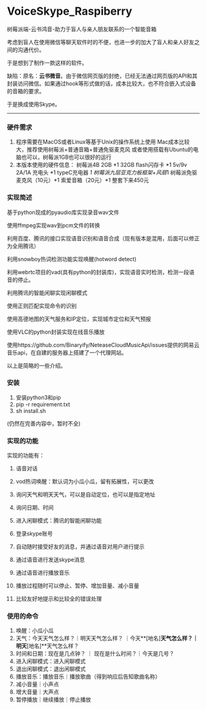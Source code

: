 # VoiceSkype_Raspiberry
树莓派端-云书鸿音-助力于盲人与亲人朋友联系的一个智能音箱

考虑到盲人在使用微信等聊天软件时的不便，也进一步的加大了盲人和亲人好友之间的沟通代价。

于是想到了制作一款这样的软件。

缺陷：原名：**云书微音**。由于微信网页版的封绝，已经无法通过网页版的API和其封装访问微信。如果通过hook等形式做的话，成本比较大，也不符合嵌入式设备的音箱的要求。

于是换成使用Skype。

---

### 硬件需求

 1. 程序需要在MacOS或者Linux等基于Unix的操作系统上使用
 Mac成本比较大，推荐使用树莓派+普通音箱+普通免驱麦克风
 或者使用搭载有Ubuntu的电脑也可以，树莓派1GB也可以很好的运行
 2. 本版本使用的硬件信息：
    树莓派4B 2GB *1
    32GB flash闪存卡 *1
    5v/9v 2A/1A 充电头 *1
    typeC充电器 *1
    树莓派九层亚克力板框架+风扇*1
    树莓派免驱麦克风（10元）*1
    索爱音箱（20元）*1
    整套下来450元


### 实现简述

基于python现成的pyaudio库实现录音wav文件

使用ffmpeg实现wav到pcm文件的转换

利用百度、腾讯的接口实现语音识别和语音合成（现有版本是混用，后面可以修正为全用腾讯）

利用snowboy热词检测功能实现唤醒(hotword detect)

利用webrtc项目的vad(具有python的封装库)，实现语音实时检测，检测一段语音的停止。

利用腾讯的智能闲聊实现闲聊模式

使用正则匹配实现命令的识别

使用高德地图的天气服务和IP定位，实现城市定位和天气预报

使用VLC的python封装实现在线音乐播放

使用https://github.com/Binaryify/NeteaseCloudMusicApi/issues提供的网易云音乐api，在自建的服务器上搭建了一个代理网站。

以上是简略的一些介绍。

### 安装

1. 安装python3和pip
2. pip -r requirement.txt
3. sh install.sh

(仍然在完善内容中，暂时不全)

### 实现的功能

实现的功能有：

1. 语音对话 

2. vod热词唤醒：默认词为小瓜小瓜，留有拓展性，可以更改 
3. 询问天气和明天天气，可以是自动定位，也可以是指定地址 
4. 询问日期、时间
5.  进入闲聊模式：腾讯的智能闲聊功能
6.  登录skype账号
7.  自动随时接受好友的消息，并通过语音对用户进行提示 
8. 通过语音进行发送skype消息 
9. 通过语音进行播放音乐 
10. 播放过程随时可以停止、暂停、增加音量、减小音量 
11. 比较友好地提示和比较全的错误处理



### 使用的命令

1. 唤醒：小瓜小瓜
2. 天气：今天天气怎么样？｜明天天气怎么样？ ｜今天**[地名]**天气怎么样？｜明天**[地名]**天气怎么样？
3. 时间和日期：现在是几点钟？ ｜ 现在是什么时间？｜今天是几号？
4. 进入闲聊模式：进入闲聊模式
5. 退出闲聊模式：退出闲聊模式
6. 播放音乐：播放音乐｜播放歌曲（得到响应后告知歌曲名称）
7. 减小音量｜小声点
8. 增大音量｜大声点
9. 暂停播放｜继续播放｜停止播放